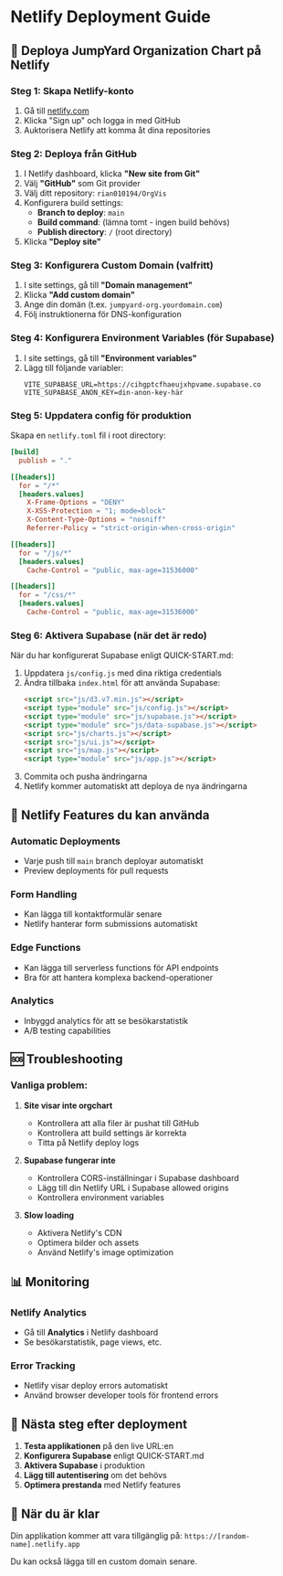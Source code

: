 # Netlify Deployment Guide

## 🚀 Deploya JumpYard Organization Chart på Netlify

### Steg 1: Skapa Netlify-konto
1. Gå till [netlify.com](https://netlify.com)
2. Klicka "Sign up" och logga in med GitHub
3. Auktorisera Netlify att komma åt dina repositories

### Steg 2: Deploya från GitHub
1. I Netlify dashboard, klicka **"New site from Git"**
2. Välj **"GitHub"** som Git provider
3. Välj ditt repository: `rian010194/OrgVis`
4. Konfigurera build settings:
   - **Branch to deploy**: `main`
   - **Build command**: (lämna tomt - ingen build behövs)
   - **Publish directory**: `/` (root directory)
5. Klicka **"Deploy site"**

### Steg 3: Konfigurera Custom Domain (valfritt)
1. I site settings, gå till **"Domain management"**
2. Klicka **"Add custom domain"**
3. Ange din domän (t.ex. `jumpyard-org.yourdomain.com`)
4. Följ instruktionerna för DNS-konfiguration

### Steg 4: Konfigurera Environment Variables (för Supabase)
1. I site settings, gå till **"Environment variables"**
2. Lägg till följande variabler:
   ```
   VITE_SUPABASE_URL=https://cihgptcfhaeujxhpvame.supabase.co
   VITE_SUPABASE_ANON_KEY=din-anon-key-här
   ```

### Steg 5: Uppdatera config för produktion
Skapa en `netlify.toml` fil i root directory:

```toml
[build]
  publish = "."

[[headers]]
  for = "/*"
  [headers.values]
    X-Frame-Options = "DENY"
    X-XSS-Protection = "1; mode=block"
    X-Content-Type-Options = "nosniff"
    Referrer-Policy = "strict-origin-when-cross-origin"

[[headers]]
  for = "/js/*"
  [headers.values]
    Cache-Control = "public, max-age=31536000"

[[headers]]
  for = "/css/*"
  [headers.values]
    Cache-Control = "public, max-age=31536000"
```

### Steg 6: Aktivera Supabase (när det är redo)
När du har konfigurerat Supabase enligt QUICK-START.md:

1. Uppdatera `js/config.js` med dina riktiga credentials
2. Ändra tillbaka `index.html` för att använda Supabase:
   ```html
   <script src="js/d3.v7.min.js"></script>
   <script type="module" src="js/config.js"></script>
   <script type="module" src="js/supabase.js"></script>
   <script type="module" src="js/data-supabase.js"></script>
   <script src="js/charts.js"></script>
   <script src="js/ui.js"></script>
   <script src="js/map.js"></script>
   <script type="module" src="js/app.js"></script>
   ```
3. Commita och pusha ändringarna
4. Netlify kommer automatiskt att deploya de nya ändringarna

## 🔧 Netlify Features du kan använda

### Automatic Deployments
- Varje push till `main` branch deployar automatiskt
- Preview deployments för pull requests

### Form Handling
- Kan lägga till kontaktformulär senare
- Netlify hanterar form submissions automatiskt

### Edge Functions
- Kan lägga till serverless functions för API endpoints
- Bra för att hantera komplexa backend-operationer

### Analytics
- Inbyggd analytics för att se besökarstatistik
- A/B testing capabilities

## 🆘 Troubleshooting

### Vanliga problem:

1. **Site visar inte orgchart**
   - Kontrollera att alla filer är pushat till GitHub
   - Kontrollera att build settings är korrekta
   - Titta på Netlify deploy logs

2. **Supabase fungerar inte**
   - Kontrollera CORS-inställningar i Supabase dashboard
   - Lägg till din Netlify URL i Supabase allowed origins
   - Kontrollera environment variables

3. **Slow loading**
   - Aktivera Netlify's CDN
   - Optimera bilder och assets
   - Använd Netlify's image optimization

## 📊 Monitoring

### Netlify Analytics
- Gå till **Analytics** i Netlify dashboard
- Se besökarstatistik, page views, etc.

### Error Tracking
- Netlify visar deploy errors automatiskt
- Använd browser developer tools för frontend errors

## 🎯 Nästa steg efter deployment

1. **Testa applikationen** på den live URL:en
2. **Konfigurera Supabase** enligt QUICK-START.md
3. **Aktivera Supabase** i produktion
4. **Lägg till autentisering** om det behövs
5. **Optimera prestanda** med Netlify features

## 🔗 När du är klar

Din applikation kommer att vara tillgänglig på:
`https://[random-name].netlify.app`

Du kan också lägga till en custom domain senare.
